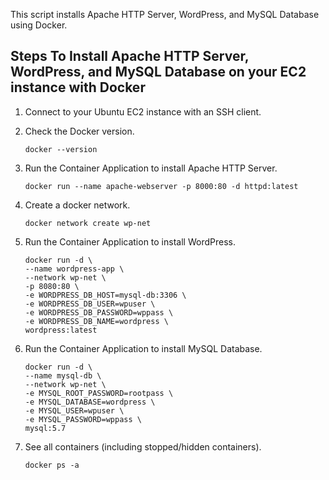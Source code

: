This script installs Apache HTTP Server, WordPress, and MySQL Database using Docker.

## Steps To Install Apache HTTP Server, WordPress, and MySQL Database on your EC2 instance with Docker

1. Connect to your Ubuntu EC2 instance with an SSH client.

2. Check the Docker version.

    ```
    docker --version
    ```
3. Run the Container Application to install Apache HTTP Server.

    ```
    docker run --name apache-webserver -p 8000:80 -d httpd:latest
    ```
4. Create a docker network.

   ```
   docker network create wp-net
   ```
5. Run the Container Application to install WordPress.

    ```
    docker run -d \
    --name wordpress-app \
    --network wp-net \
    -p 8080:80 \
    -e WORDPRESS_DB_HOST=mysql-db:3306 \
    -e WORDPRESS_DB_USER=wpuser \
    -e WORDPRESS_DB_PASSWORD=wppass \
    -e WORDPRESS_DB_NAME=wordpress \
    wordpress:latest
    ```
6. Run the Container Application to install MySQL Database.

    ```
    docker run -d \
    --name mysql-db \
    --network wp-net \
    -e MYSQL_ROOT_PASSWORD=rootpass \
    -e MYSQL_DATABASE=wordpress \
    -e MYSQL_USER=wpuser \
    -e MYSQL_PASSWORD=wppass \
    mysql:5.7
    ```
7. See all containers (including stopped/hidden containers).

   ```
   docker ps -a
   ```    
